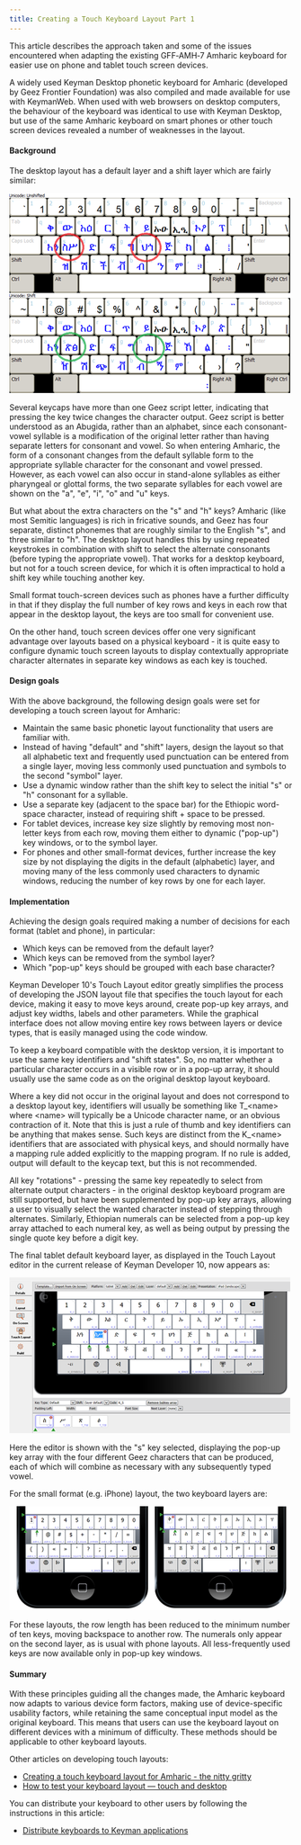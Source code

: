 ```yaml
---
title: Creating a Touch Keyboard Layout Part 1
---
```


This article describes the approach taken and some of the issues encountered when adapting the existing GFF‑AMH‑7 Amharic keyboard for easier use on phone and tablet touch screen devices.

A widely used Keyman Desktop phonetic keyboard for Amharic (developed by Geez Frontier Foundation) was also compiled and made available for use with KeymanWeb. When used with web browsers on desktop computers, the behaviour of the keyboard was identical to use with Keyman Desktop, but use of the same Amharic keyboard on smart phones or other touch screen devices revealed a number of weaknesses in the layout.

#### Background

The desktop layout has a default layer and a shift layer which are fairly similar:

![](/cdn/dev/img/developer/100/touch_amharic_keyboard.png)


Several keycaps have more than one Geez script letter, indicating that pressing the key twice changes the character output. Geez script is better understood as an Abugida, rather than an alphabet, since each consonant-vowel syllable is a modification of the original letter rather than having separate letters for consonant and vowel. So when entering Amharic, the form of a consonant changes from the default syllable form to the appropriate syllable character for the consonant and vowel pressed. However, as each vowel can also occur in stand-alone syllables as either pharyngeal or glottal forms, the two separate syllables for each vowel are shown on the "a", "e", "i", "o" and "u" keys.

But what about the extra characters on the "s" and "h" keys? Amharic (like most Semitic languages) is rich in fricative sounds, and Geez has four separate, distinct phonemes that are roughly similar to the English
"s", and three similar to "h". The desktop layout handles this by using
repeated keystrokes in combination with shift to select the alternate
consonants (before typing the appropriate vowel). That works for a
desktop keyboard, but not for a touch screen device, for which it is
often impractical to hold a shift key while touching another key.

Small format touch-screen devices such as phones have a further
difficulty in that if they display the full number of key rows and keys
in each row that appear in the desktop layout, the keys are too small
for convenient use.

On the other hand, touch screen devices offer one very significant
advantage over layouts based on a physical keyboard - it is quite easy
to configure dynamic touch screen layouts to display contextually
appropriate character alternates in separate key windows as each key is
touched.

#### Design goals

With the above background, the following design goals were set for
developing a touch screen layout for Amharic:
-   Maintain the same basic phonetic layout functionality that users are familiar with.
-   Instead of having "default" and "shift" layers, design the layout so that all alphabetic text and frequently used punctuation can be entered from a single layer, moving less commonly used punctuation and symbols to the second "symbol" layer.
-   Use a dynamic window rather than the shift key to select the initial "s" or "h" consonant for a syllable.
-   Use a separate key (adjacent to the space bar) for the Ethiopic word-space character, instead of requiring shift + space to be pressed.
-   For tablet devices, increase key size slightly by removing most non-letter keys from each row, moving them either to dynamic ("pop-up") key windows, or to the symbol layer.
-   For phones and other small-format devices, further increase the key size by not displaying the digits in the default (alphabetic) layer, and moving many of the less commonly used characters to dynamic windows, reducing the number of key rows by one for each layer.

#### Implementation

Achieving the design goals required making a number of decisions for
each format (tablet and phone), in particular:

-   Which keys can be removed from the default layer?
-   Which keys can be removed from the symbol layer?
-   Which "pop-up" keys should be grouped with each base character?

Keyman Developer 10's Touch Layout editor greatly simplifies the process
of developing the JSON layout file that specifies the touch layout for
each device, making it easy to move keys around, create pop-up key
arrays, and adjust key widths, labels and other parameters. While the
graphical interface does not allow moving entire key rows between layers
or device types, that is easily managed using the code window.

To keep a keyboard compatible with the desktop version, it is important
to use the same key identifiers and "shift states". So, no matter
whether a particular character occurs in a visible row or in a pop-up
array, it should usually use the same code as on the original desktop
layout keyboard.

Where a key did not occur in the original layout and does not correspond
to a desktop layout key, identifiers will usually be something like
T_&lt;name&gt; where &lt;name&gt; will typically be a Unicode character
name, or an obvious contraction of it. Note that this is just a rule of
thumb and key identifiers can be anything that makes sense. Such keys
are distinct from the K_&lt;name&gt; identifiers that are associated
with physical keys, and should normally have a mapping rule added
explicitly to the mapping program. If no rule is added, output will
default to the keycap text, but this is not recommended.

All key "rotations" - pressing the same key repeatedly to select from
alternate output characters - in the original desktop keyboard program
are still supported, but have been supplemented by pop-up key arrays,
allowing a user to visually select the wanted character instead of
stepping through alternates. Similarly, Ethiopian numerals can be
selected from a pop-up key array attached to each numeral key, as well
as being output by pressing the single quote key before a digit key.

The final tablet default keyboard layer, as displayed in the Touch
Layout editor in the current release of Keyman Developer 10, now appears
as:

![](/cdn/dev/img/developer/100/touch_amharic_keyboard_2.png)


Here the editor is shown with the "s" key selected, displaying the
pop-up key array with the four different Geez characters that can be
produced, each of which will combine as necessary with any subsequently
typed vowel.

For the small format (e.g. iPhone) layout, the two keyboard layers are:

![](/cdn/dev/img/developer/100/touch_amharic_keyboard_3.png)


For these layouts, the row length has been reduced to the minimum number
of ten keys, moving backspace to another row. The numerals only appear
on the second layer, as is usual with phone layouts. All less-frequently
used keys are now available only in pop-up key windows.

#### Summary

With these principles guiding all the changes made, the Amharic keyboard
now adapts to various device form factors, making use of device-specific
usability factors, while retaining the same conceptual input model as
the original keyboard. This means that users can use the keyboard layout
on different devices with a minimum of difficulty. These methods should
be applicable to other keyboard layouts.

Other articles on developing touch layouts:

-   [Creating a touch keyboard layout for Amharic - the nitty gritty](creating-a-touch-keyboard-layout-for-amharic-the-nitty-gritty)
-   [How to test your keyboard layout — touch and desktop](../test/keyboard-touch-and-desktop)

You can distribute your keyboard to other users by following the
instructions in this article:

-   [Distribute keyboards to Keyman applications](../distribute/packages)